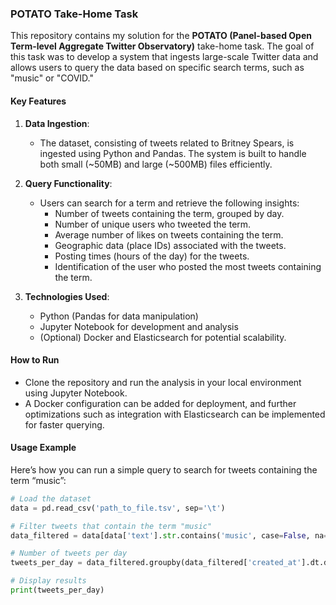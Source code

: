 ### POTATO Take-Home Task

This repository contains my solution for the **POTATO (Panel-based Open Term-level Aggregate Twitter Observatory)** take-home task. The goal of this task was to develop a system that ingests large-scale Twitter data and allows users to query the data based on specific search terms, such as "music" or "COVID."

#### Key Features
1. **Data Ingestion**: 
   - The dataset, consisting of tweets related to Britney Spears, is ingested using Python and Pandas. The system is built to handle both small (~50MB) and large (~500MB) files efficiently.
   
2. **Query Functionality**:
   - Users can search for a term and retrieve the following insights:
     - Number of tweets containing the term, grouped by day.
     - Number of unique users who tweeted the term.
     - Average number of likes on tweets containing the term.
     - Geographic data (place IDs) associated with the tweets.
     - Posting times (hours of the day) for the tweets.
     - Identification of the user who posted the most tweets containing the term.
   
3. **Technologies Used**:
   - Python (Pandas for data manipulation)
   - Jupyter Notebook for development and analysis
   - (Optional) Docker and Elasticsearch for potential scalability.

#### How to Run
- Clone the repository and run the analysis in your local environment using Jupyter Notebook.
- A Docker configuration can be added for deployment, and further optimizations such as integration with Elasticsearch can be implemented for faster querying.

#### Usage Example
Here’s how you can run a simple query to search for tweets containing the term “music”:

```python
# Load the dataset
data = pd.read_csv('path_to_file.tsv', sep='\t')

# Filter tweets that contain the term "music"
data_filtered = data[data['text'].str.contains('music', case=False, na=False)]

# Number of tweets per day
tweets_per_day = data_filtered.groupby(data_filtered['created_at'].dt.date)['id'].count()

# Display results
print(tweets_per_day)
```
